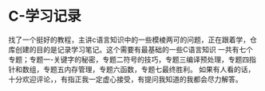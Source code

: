 # C-学习记录
找了一个挺好的教程，主讲c语言知识中的一些模棱两可的问题，正在跟着学，仓库创建的目的是记录学习笔记。这个需要有最基础的一些C语言知识
一共有七个专题；专题一-关键字的秘密，专题二符号的技巧，专题三编译预处理，专题四指针和数组，专题五内存管理，专题六函数，专题七最终胜利。
如果有人看的话，十分欢迎评论，，有指正我一定虚心接受，有提问我知道的我都会尽力解答。
